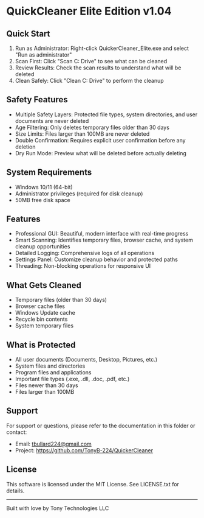 # QuickCleaner Elite Edition v1.04

## Quick Start

1. Run as Administrator: Right-click QuickerCleaner_Elite.exe and select "Run as administrator"
2. Scan First: Click "Scan C: Drive" to see what can be cleaned
3. Review Results: Check the scan results to understand what will be deleted
4. Clean Safely: Click "Clean C: Drive" to perform the cleanup

## Safety Features

- Multiple Safety Layers: Protected file types, system directories, and user documents are never deleted
- Age Filtering: Only deletes temporary files older than 30 days
- Size Limits: Files larger than 100MB are never deleted
- Double Confirmation: Requires explicit user confirmation before any deletion
- Dry Run Mode: Preview what will be deleted before actually deleting

## System Requirements

- Windows 10/11 (64-bit)
- Administrator privileges (required for disk cleanup)
- 50MB free disk space

## Features

- Professional GUI: Beautiful, modern interface with real-time progress
- Smart Scanning: Identifies temporary files, browser cache, and system cleanup opportunities
- Detailed Logging: Comprehensive logs of all operations
- Settings Panel: Customize cleanup behavior and protected paths
- Threading: Non-blocking operations for responsive UI

## What Gets Cleaned

- Temporary files (older than 30 days)
- Browser cache files
- Windows Update cache
- Recycle bin contents
- System temporary files

## What is Protected

- All user documents (Documents, Desktop, Pictures, etc.)
- System files and directories
- Program files and applications
- Important file types (.exe, .dll, .doc, .pdf, etc.)
- Files newer than 30 days
- Files larger than 100MB

## Support

For support or questions, please refer to the documentation in this folder or contact:
- Email: tbullard224@gmail.com
- Project: https://github.com/TonyB-224/QuickerCleaner

## License

This software is licensed under the MIT License. See LICENSE.txt for details.

---
Built with love by Tony Technologies LLC 